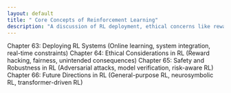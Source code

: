 ```yaml
---
layout: default
title: " Core Concepts of Reinforcement Learning"
description: "A discussion of RL deployment, ethical concerns like reward hacking, and next steps like neurosymbolic RL."
---
```


<link rel="stylesheet" href="{{ '/assets/css/section-academic.css' | relative_url }}">

Chapter 63: Deploying RL Systems
(Online learning, system integration, real-time constraints)
Chapter 64: Ethical Considerations in RL
(Reward hacking, fairness, unintended consequences)
Chapter 65: Safety and Robustness in RL
(Adversarial attacks, model verification, risk-aware RL)
Chapter 66: Future Directions in RL
(General-purpose RL, neurosymbolic RL, transformer-driven RL)

<script>
  // Navigation variables
  var prevSection = "/content/handbooks/generative-ai/index.md";
  var nextSection = "/content/handbooks/generative-ai/section2.md";
</script>

<script src="{{ '/assets/js/section-academic.js' | relative_url }}"></script>
